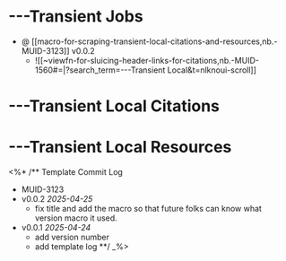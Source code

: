 
# ---Transient Jobs

- @ [[macro-for-scraping-transient-local-citations-and-resources,nb.-MUID-3123]] v0.0.2
	- ![[~viewfn-for-sluicing-header-links-for-citations,nb.-MUID-1560#=|?search_term=---Transient Local&t=nlknoui-scroll]]

# ---Transient Local Citations

# ---Transient Local Resources

<%*
/** Template Commit Log
* MUID-3123
* v0.0.2 *2025-04-25*
	* fix title and add the macro so that future folks can know what version macro it used.
* v0.0.1 *2025-04-24*
	* add version number
	* add template log
**/
_%>
